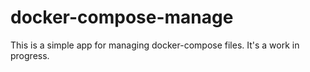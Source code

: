 # docker-compose-manage

This is a simple app for managing docker-compose files. It's a work in progress.
